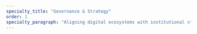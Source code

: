 ```yaml
---
specialty_title: "Governance & Strategy"
order: 1
specialty_paragraph: "Aligning digital ecosystems with institutional structure, legal readiness, and organizational goals."
---
```

